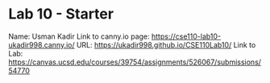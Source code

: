 # Lab 10 - Starter
Name: Usman Kadir
Link to canny.io page: https://cse110-lab10-ukadir998.canny.io/
URL: https://ukadir998.github.io/CSE110Lab10/
Link to Lab: https://canvas.ucsd.edu/courses/39754/assignments/526067/submissions/54770
